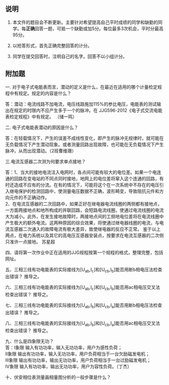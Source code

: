 ## 说明
1. 本文件的题目会不断更新。主要针对希望提高自己平时成绩的同学和缺勤的同学。每**正确**回答一题，可抵一个缺勤或加5分。每位最多3次机会，平时分最高95分。  

2. 以抢答形式，首先正确完整回答的计分。

3. 同学在提交回答时，注明自己的名字。回答不以小组计分。

## 附加题

一. 对于电子式电能表而言，潜动的定义是什么，在最近在适用的哪个计量检定规程中有规定。规定的内容是什么？

答：潜动：电流线路不加电流，电压线路施加115%的参比电压，电能表的测试输出在规定的时限内不应产生多于一个的脉冲。在
JJG596-2012《电子式交流电能表检定规程》中有规定。
（储一鸣）


二. 电子式电能表潜动的原因是什么？

答：在轻载情况下，产生的误差不成线性变化，即产生的脉冲无规律时，就可能在无负载情况下产生潜动现象。或者测量回路出现故障，也可能在无负载情况下产生脉冲，从而出现潜动。（2班曹维珊）


三.电流互感器二次测为何要求单点接地？

答：1、当大的接地电流注入电网时，各点间可能有较大的电位差。如果一个电连通的回路在变电站的不同点同时接地，地网上的电位差将窜入这个连通的回路，有时还造成不应有的分流。在有的情况下，可能将这个在一次系统中不存在的电压引入继电保护的检测回路中，使测量电压数据不正确，波形畸变，导致阻抗元件和方向元件的不正确动作。  
2、在电流互感器的二次回路中，如果正好在继电器电流线圈的两侧都有接地点，一方面两接地点和地所构成的并联回路，会短路电流线圈，使通过电流线圈的电流大为减小。此外，在发生接地故障时，两接地点间的工频地电位差将在电流线圈中产生极大的额外电流。这两种原因的综合效果，将使通过继电器线圈的电流，与电流互感器二次通入的故障电流有极大差异，致使继电器的反应不正常。
鉴于以上两点，在电力系统以及其它的高电压互感器安装点，按要求在电流互感器的二次侧只准许一点接地。  苏星超

四、请将第一次作业中正在适用的JJG规程按第一个规程的格式，整理完整，包括网址。

五、三相三线有功电能表的实际接线为[U<sub>ab</sub>,I<sub>c</sub>]和[U<sub>cb</sub>,I<sub>b</sub>]能否用断b相电压法检查出错误？ 推导之。 

六、三相三线有功电能表的实际接线为[U<sub>ab</sub>,I<sub>c</sub>]和[U<sub>cb</sub>,I<sub>b</sub>]能否用ac相电压交叉法检查出错误？ 推导之。  

七、三相三线有功电能表的实际接线为[U<sub>ab</sub>,I<sub>b</sub>]和[U<sub>cb</sub>,I<sub>a</sub>]能否用断b相电压法检查出错误？ 推导之。 

八、三相三线有功电能表的实际接线为[U<sub>ab</sub>,I<sub>b</sub>]和[U<sub>cb</sub>,I<sub>a</sub>]能否用ac相电压交叉法检查出错误？ 推导之。  

九、什么是四象限无功？  
答：Ⅰ象限 输入有功功率，输入无功功率，用户为感性负荷；  
Ⅱ象限 输出有功功率，输入无功功率，用户负荷相当于一台欠励磁发电机；  
Ⅲ象限 输出有功功率，输出无功功率，用户负荷相当于一台过励磁发电机；  
Ⅳ象限 输入有功功率，输出无功功率，用户为容性负荷。（丁杰）

十、伏安相位表测量画相量图分析的一般步骤是什么？  

